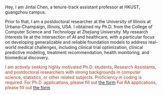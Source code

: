 Hey, I am Jintai Chen, a tenure-track assistant professor at HKUST, guangzhou campus.

Prior to that, I am a postdoctoral researcher at the University of Illinois at Urbana-Champaign, Illinois, USA. I obtained my Ph.D. from the College of Computer Science and Technology at Zhejiang University. My research interests lie at the intersection of AI and healthcare, with a particular focus on developing generalizable and reliable foundation models to address real-world medical challenges, including clinical trial optimization, clinical predictive modeling, treatment recommendation, health monitoring, and biomedical discovery.

<span style="color:#AA381E">I am actively seeking highly motivated Ph.D. students, Research Assistants, and postdoctoral researchers with strong backgrounds in computer science, statistics, or other related subjects. Proficiency in coding is required.
For Ph.D. applications, please fill out [the form](https://www.wjx.top/vm/wefLCoD.aspx#)
For RA applications, please fill out [the form](https://www.wjx.top/vm/tExPMlw.aspx#)
</span>

<!-- Before that, I graduated with a Ph.D. degree from the College of Computer Science and Technology, Zhejiang University. 
I am broadly fascinated by the intersection of AI and healthcare/bioscience, especially the field of AI for healthcare (<span style="color:#D70761">AI4H</span>), with a specific emphasis on designing machine learning algorithms informed by medical knowledge and utilizing machine learning for uncovering insights in medical data. My research extensively delves into various facets including AI for medical imaging analysis (<span style="color:#8866FF;">AI4MIA</span>), AI for electrocardiograms (<span style="color:RoyalBlue">AI4ECG</span>), AI for EHR table analysis (<span style="color:orange;">AI4Table</span>), and AI for clinical trials (<span style="color:SeaGreen">AI4CT</span>). My methodological interests revolve around deep tabular models, generative AI for digital twin creation, and exploring deep learning approaches tailored for scenarios with limited data availability. --> 

<!-- I have published over 30 papers on top international AI conferences and top AI4Healthcare conferences/ journals.-->
<!-- that manages to parse objects/ concepts into part-whole hierarchy for better understanding and to explore to implant parse trees into a neural network. The insights on <span style="color:SeaGreen">PHL</span> inspired my researches on  -->
<!-- <span style="color:RoyalBlue">neural network architecture design (NN-D)</span>, and <span style="color:#8866FF;">computer vision (CV)</span>.-->
<!-- , and <span style="color:#D70761;">AI4H</span>.  -->
<!-- in top international AI conferences such as ICML, CVPR, and AAAI, -->
<!-- presenting advanced AI technologies 
and more than 10 papers in  such as MICCAI and TMI.-->
<!-- involving ECG data processing, medical image analysis, and medical examination result (represented in tables) analysis. -->
<!-- I was honored with the *National Scholarship of China* in 2015 and 2021, and won the *Tencent Doctoral Scholarship* in 2021, the *Huawei Fundamental Research Scholarship* in 2022. I am the core member of our team participating MICCAI competitions, and we won <span style="color:red">the 1-st place</span> in the Challenge of Signet Ring Cell Detection and in the Challenge of Organ-At-Risk Segmentation from Chest CT Scans, and <span style="color:red">the 2-nd place</span> in the Challenge of Colonoscopy Tissue Segmentation. -->

<!-- I am an amateur snooker player and a big fan of [Ronnie O'Sullivan](https://en.wikipedia.org/wiki/Ronnie_O%27Sullivan), and I also enjoy painting in my leisure time. -->
